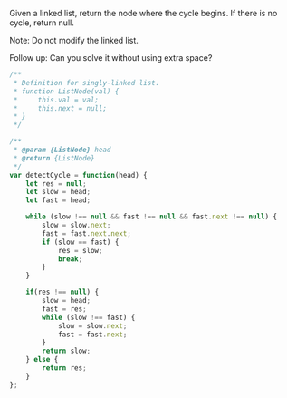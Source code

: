 Given a linked list, return the node where the cycle begins. If there is no cycle, return null.

Note: Do not modify the linked list.

Follow up:
Can you solve it without using extra space?

```js
/**
 * Definition for singly-linked list.
 * function ListNode(val) {
 *     this.val = val;
 *     this.next = null;
 * }
 */

/**
 * @param {ListNode} head
 * @return {ListNode}
 */
var detectCycle = function(head) {
    let res = null;
    let slow = head;
    let fast = head;

    while (slow !== null && fast !== null && fast.next !== null) {
        slow = slow.next;
        fast = fast.next.next;
        if (slow == fast) {
            res = slow;
            break;
        }
    }

    if(res !== null) {
        slow = head;
        fast = res;
        while (slow !== fast) {
            slow = slow.next;
            fast = fast.next;
        }
        return slow;
    } else {
        return res;
    }
};
```

